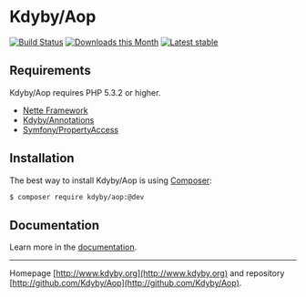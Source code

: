 Kdyby/Aop
======

[![Build Status](https://travis-ci.org/Kdyby/Aop.svg?branch=master)](https://travis-ci.org/Kdyby/Aop)
[![Downloads this Month](https://img.shields.io/packagist/dm/kdyby/aop.svg)](https://packagist.org/packages/kdyby/aop)
[![Latest stable](https://img.shields.io/packagist/v/kdyby/aop.svg)](https://packagist.org/packages/kdyby/aop)


Requirements
------------

Kdyby/Aop requires PHP 5.3.2 or higher.

- [Nette Framework](https://github.com/nette/nette)
- [Kdyby/Annotations](https://github.com/Kdyby/Annotations)
- [Symfony/PropertyAccess](https://github.com/symfony/PropertyAccess)


Installation
------------

The best way to install Kdyby/Aop is using  [Composer](http://getcomposer.org/):

```sh
$ composer require kdyby/aop:@dev
```


Documentation
------------

Learn more in the [documentation](https://github.com/Kdyby/Aop/blob/master/docs/en/index.md).


-----

Homepage [http://www.kdyby.org](http://www.kdyby.org) and repository [http://github.com/Kdyby/Aop](http://github.com/Kdyby/Aop).
